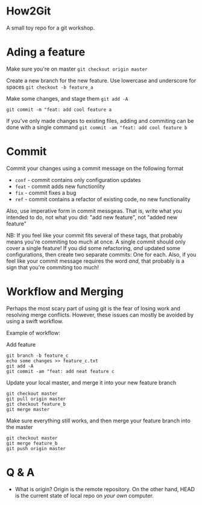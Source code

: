 # How2Git

A small toy repo for a git workshop. 

# Ading a feature

Make sure you're on master
`git checkout origin master`

Create a new branch for the new feature. Use lowercase and underscore for spaces
`git checkout -b feature_a`

Make some changes, and stage them
`git add -A` 

`git commit -m "feat: add cool feature a`

If you've only made changes to existing files, adding and commiting can be done with a single command
`git commit -am "feat: add cool feature b`

# Commit

Commit your changes using a commit message on the following format

* `conf` - commit contains only configuration updates
* `feat` - commit adds new functionlity
* `fix`  - commit fixes a bug
* `ref`  - commit contains a refactor of existing code, no new functionality

Also, use imperative form in commit messgeas. That is, write what you intended to do, not what you did: "add new feature", not "added new feature"

NB: If you feel like your commit fits several of these tags, that probably means you're commiting too much at once. A single commit should only cover a single feature! If you did some refactoring, *and* updated some configurations, then create two separate commits: One for each. Also, if you feel like your commit message requires the word *and*, that probably is a sign that you're commiting too much!


# Workflow and Merging

Perhaps the most scary part of using git is the fear of losing work and resolving merge conflicts. However, these issues can mostly be avoided by using a swift workflow.

Example of workflow:

Add feature
```
git branch -b feature_c
echo some changes >> feature_c.txt
git add -A
git commit -am "feat: add neat feature c
```

Update your local master, and merge it into your new feature branch
```
git checkout master
git pull origin master
git checkout feature_b
git merge master
```

Make sure everything still works, and then merge your feature branch into the master

```
git checkout master
git merge feature_b
git push origin master
```

# Q & A
* What is origin?
Origin is the remote repository. On the other hand, HEAD is the current state of local repo on *your own* computer. 

